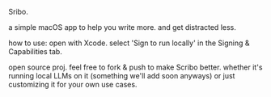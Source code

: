 Sribo.

a simple macOS app to help you write more. and get distracted less.

how to use:
open with Xcode. select 'Sign to run locally' in the Signing & Capabilities tab.


open source proj. feel free to fork & push to make Scribo better. whether it's running local LLMs on it (something we'll add soon anyways) or just customizing it for your own use cases.
